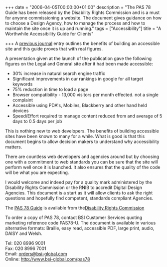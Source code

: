 +++
date = "2006-04-05T00:00:00+01:00"
description = "The PAS 78 Guide has been released by the Disability Rights Commission and is a must for anyone commissioning a website. The document gives guidance on how to choose a Design Agency, how to manage the process and how to maintain the site once it is up and running."
tags = ["Accessibility"]
title = "A Worthwhile Accessibility Guide for Clients"

+++
A [previous journal][1] entry outlines the benefits of building an accessible site and this guide proves that with real figures. 

A presentation given at the launch of the publication gave the following figures on the Legal and General site after it had been made accessible:

*   30% increase in natural search engine traffic
*   Significant improvements in our rankings in google for all target keywords
*   75% reduction in time to load a page 
*   Browser compatibility - 13,000 visitors per month effected. not a single complaint 
*   Accessible using PDA's, Mobiles, Blackberry and other hand held devices 
*   Speed/Effort required to manage content reduced from and average of 5 days to 0.5 days per job

This is nothing new to web developers. The benefits of building accessible sites have been known to many for a while. What is good is that this document begins to allow decision makers to understand why accessibility matters.

There are countless web developers and agencies around but by choosing one with a commitment to web standards you can be sure that the site will perform well once it is launched. It also ensures that the quality of the code will be what you are expecting. 

I would welcome and indeed pay for a quality mark administered by the Disability Rights Commission or the RNIB to accredit Digital Design Agencies. This document is a start as it will allow clients to ask the right questions and hopefully find competent, standards compliant Agencies.

The <a href="http://www.drc.org.uk/newsroom/newsdetails.asp?id=954&amp;section=1">PAS 78 Guide</a> is available from the<a href="http://www.drc.org.uk/">Disability Rights Commission</a> 

To order a copy of PAS 78, contact BSI Customer Services quoting marketing reference code PAS78-U. The document is available in various alternative formats: Braille, easy read, accessible PDF, large print, audio, DAISY and Welsh.  
  
Tel: 020 8996 9001  
Fax: 020 8996 7001  
Email: <orders@bsi-global.com>  
Online: <http://www.bsi-global.com/pas78>

 [1]: /why_web_standards_matter/
 [2]: http://www.bsi-global.com/pas78

